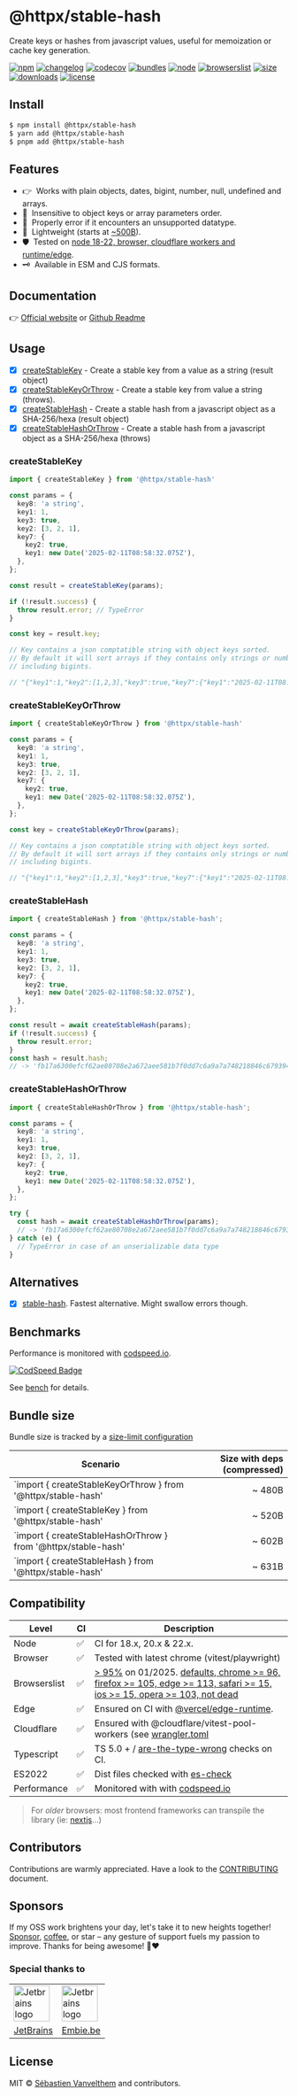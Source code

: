 # @httpx/stable-hash

Create keys or hashes from javascript values, useful for memoization or cache key generation.

[![npm](https://img.shields.io/npm/v/@httpx/stable-hash?style=for-the-badge&label=Npm&labelColor=444&color=informational)](https://www.npmjs.com/package/@httpx/stable-hash)
[![changelog](https://img.shields.io/static/v1?label=&message=changelog&logo=github&style=for-the-badge&labelColor=444&color=informational)](https://github.com/belgattitude/httpx/blob/main/packages/stable-hash/CHANGELOG.md)
[![codecov](https://img.shields.io/codecov/c/github/belgattitude/httpx?logo=codecov&label=Unit&flag=httpx-stable-hash-unit&style=for-the-badge&labelColor=444)](https://app.codecov.io/gh/belgattitude/httpx/tree/main/packages%2Fstable-hash)
[![bundles](https://img.shields.io/static/v1?label=&message=cjs|esm@treeshake&logo=webpack&style=for-the-badge&labelColor=444&color=informational)](https://github.com/belgattitude/httpx/blob/main/packages/stable-hash/.size-limit.cjs)
[![node](https://img.shields.io/static/v1?label=Node&message=18%2b&logo=node.js&style=for-the-badge&labelColor=444&color=informational)](#compatibility)
[![browserslist](https://img.shields.io/static/v1?label=Browser&message=%3E96%25&logo=googlechrome&style=for-the-badge&labelColor=444&color=informational)](#compatibility)
[![size](https://img.shields.io/bundlephobia/minzip/@httpx/stable-hash@latest?label=Max&style=for-the-badge&labelColor=444&color=informational)](https://bundlephobia.com/package/@httpx/stable-hash@latest)
[![downloads](https://img.shields.io/npm/dm/@httpx/stable-hash?style=for-the-badge&labelColor=444)](https://www.npmjs.com/package/@httpx/stable-hash)
[![license](https://img.shields.io/npm/l/@httpx/stable-hash?style=for-the-badge&labelColor=444)](https://github.com/belgattitude/httpx/blob/main/LICENSE)

## Install

```bash
$ npm install @httpx/stable-hash
$ yarn add @httpx/stable-hash
$ pnpm add @httpx/stable-hash
```

## Features

- 👉&nbsp; Works with plain objects, dates, bigint, number, null, undefined and arrays.
- 🦄&nbsp; Insensitive to object keys or array parameters order.
- 🙏&nbsp; Properly error if it encounters an unsupported datatype.
- 📐&nbsp; Lightweight (starts at [~500B](#bundle-size)).
- 🛡️&nbsp; Tested on [node 18-22, browser, cloudflare workers and runtime/edge](#compatibility).
- 🗝️&nbsp; Available in ESM and CJS formats.

## Documentation

👉 [Official website](https://belgattitude.github.io/httpx/stable-hash) or [Github Readme](https://github.com/belgattitude/httpx/tree/main/packages/stable-hash#readme)

## Usage

- [x] [createStableKey](#createStableKey) - Create a stable key from a value as a string (result object)
- [x] [createStableKeyOrThrow](#createstablekeyorthrow) - Create a stable key from value a string (throws).
- [x] [createStableHash](#createStableHash) - Create a stable hash from a javascript object as a SHA-256/hexa (result object)
- [x] [createStableHashOrThrow](#createStableHashOrThrow) - Create a stable hash from a javascript object as a SHA-256/hexa (throws)

### createStableKey

```typescript
import { createStableKey } from '@httpx/stable-hash'

const params = {
  key8: 'a string',
  key1: 1,
  key3: true,
  key2: [3, 2, 1],
  key7: {
    key2: true,
    key1: new Date('2025-02-11T08:58:32.075Z'),
  },
};

const result = createStableKey(params);

if (!result.success) {
  throw result.error; // TypeError
}

const key = result.key;

// Key contains a json comptatible string with object keys sorted.
// By default it will sort arrays if they contains only strings or numbers
// including bigints.

// "{"key1":1,"key2":[1,2,3],"key3":true,"key7":{"key1":"2025-02-11T08:58:32.075Z","key2":true},"key8":"a string"}"
```

### createStableKeyOrThrow

```typescript
import { createStableKeyOrThrow } from '@httpx/stable-hash'

const params = {
  key8: 'a string',
  key1: 1,
  key3: true,
  key2: [3, 2, 1],
  key7: {
    key2: true,
    key1: new Date('2025-02-11T08:58:32.075Z'),
  },
};

const key = createStableKeyOrThrow(params);

// Key contains a json comptatible string with object keys sorted.
// By default it will sort arrays if they contains only strings or numbers
// including bigints.

// "{"key1":1,"key2":[1,2,3],"key3":true,"key7":{"key1":"2025-02-11T08:58:32.075Z","key2":true},"key8":"a string"}"
```

### createStableHash

```typescript
import { createStableHash } from '@httpx/stable-hash';

const params = {
  key8: 'a string',
  key1: 1,
  key3: true,
  key2: [3, 2, 1],
  key7: {
    key2: true,
    key1: new Date('2025-02-11T08:58:32.075Z'),
  },
};

const result = await createStableHash(params);
if (!result.success) {
  throw result.error;
}
const hash = result.hash;
// -> 'fb17a6300efcf62ae80708e2a672aee581b7f0dd7c6a9a7a748218846c679394'
``` 

### createStableHashOrThrow

```typescript
import { createStableHashOrThrow } from '@httpx/stable-hash';

const params = {
  key8: 'a string',
  key1: 1,
  key3: true,
  key2: [3, 2, 1],
  key7: {
    key2: true,
    key1: new Date('2025-02-11T08:58:32.075Z'),
  },
};

try {
  const hash = await createStableHashOrThrow(params);
  // -> 'fb17a6300efcf62ae80708e2a672aee581b7f0dd7c6a9a7a748218846c679394'
} catch (e) {
  // TypeError in case of an unserializable data type
}
```

## Alternatives

- [x] [stable-hash](https://github.com/shuding/stable-hash). Fastest alternative. Might swallow errors though.

## Benchmarks

Performance is monitored with [codspeed.io](https://codspeed.io/belgattitude/httpx).

[![CodSpeed Badge](https://img.shields.io/endpoint?url=https://codspeed.io/badge.json)](https://codspeed.io/belgattitude/httpx)


See [bench](https://github.com/belgattitude/httpx/blob/main/packages/stable-hash/bench) for details. 


## Bundle size

Bundle size is tracked by a [size-limit configuration](https://github.com/belgattitude/httpx/blob/main/packages/stable-hash/.size-limit.ts)

| Scenario                                               | Size with deps (compressed) |
|--------------------------------------------------------|----------------------------:|
| `import { createStableKeyOrThrow } from '@httpx/stable-hash' |                      ~ 480B |
| `import { createStableKey } from '@httpx/stable-hash'  |                      ~ 520B |
| `import { createStableHashOrThrow } from '@httpx/stable-hash' |                      ~ 602B |
| `import { createStableHash } from '@httpx/stable-hash' |                      ~ 631B |


## Compatibility

| Level        | CI | Description                                                                                                                                                                                                                                                                                                                                                                                    |
|--------------|----|------------------------------------------------------------------------------------------------------------------------------------------------------------------------------------------------------------------------------------------------------------------------------------------------------------------------------------------------------------------------------------------------|  
| Node         | ✅  | CI for 18.x, 20.x & 22.x.                                                                                                                                                                                                                                                                                                                                                                      |
| Browser      | ✅  | Tested with latest chrome (vitest/playwright)                                                                                                                                                                                                                                                                                                                                                  |
| Browserslist | ✅  | [> 95%](https://browserslist.dev/?q=ZGVmYXVsdHMsIGNocm9tZSA%2BPSA5NiwgZmlyZWZveCA%2BPSAxMDUsIGVkZ2UgPj0gMTEzLCBzYWZhcmkgPj0gMTUsIGlvcyA%2BPSAxNSwgb3BlcmEgPj0gMTAzLCBub3QgZGVhZA%3D%3D) on 01/2025. [defaults, chrome >= 96, firefox >= 105, edge >= 113, safari >= 15, ios >= 15, opera >= 103, not dead](https://github.com/belgattitude/httpx/blob/main/packages/stable-hash/.browserslistrc) |
| Edge         | ✅  | Ensured on CI with [@vercel/edge-runtime](https://github.com/vercel/edge-runtime).                                                                                                                                                                                                                                                                                                             | 
| Cloudflare   | ✅  | Ensured with @cloudflare/vitest-pool-workers (see [wrangler.toml](https://github.com/belgattitude/httpx/blob/main/devtools/vitest/wrangler.toml)                                                                                                                                                                                                                                               | 
| Typescript | ✅  | TS 5.0 + / [are-the-type-wrong](https://github.com/arethetypeswrong/arethetypeswrong.github.io) checks on CI.                                                                                                                                                                                                                                                                                  |
| ES2022     | ✅  | Dist files checked with [es-check](https://github.com/yowainwright/es-check)                                                                                                                                                                                                                                                                                                                   |
| Performance| ✅  | Monitored with with [codspeed.io](https://codspeed.io/belgattitude/httpx)                                                                                                                                                                                                                                                                                                                      |

> For _older_ browsers: most frontend frameworks can transpile the library (ie: [nextjs](https://nextjs.org/docs/app/api-reference/next-config-js/transpilePackages)...)

## Contributors

Contributions are warmly appreciated. Have a look to the [CONTRIBUTING](https://github.com/belgattitude/httpx/blob/main/CONTRIBUTING.md) document.

## Sponsors

If my OSS work brightens your day, let's take it to new heights together!
[Sponsor](<[sponsorship](https://github.com/sponsors/belgattitude)>), [coffee](<(https://ko-fi.com/belgattitude)>),
or star – any gesture of support fuels my passion to improve. Thanks for being awesome! 🙏❤️

### Special thanks to

<table>
  <tr>
    <td>
      <a href="https://www.jetbrains.com/?ref=belgattitude" target="_blank">
         <img width="65" src="https://asset.brandfetch.io/idarKiKkI-/id53SttZhi.jpeg" alt="Jetbrains logo" />
      </a>
    </td>
    <td>
      <a href="https://www.embie.be/?ref=belgattitude" target="_blank">
        <img width="65" src="https://avatars.githubusercontent.com/u/98402122?s=200&v=4" alt="Jetbrains logo" />    
      </a>
    </td>
  </tr>
  <tr>
    <td align="center">
      <a href="https://www.jetbrains.com/?ref=belgattitude" target="_blank">JetBrains</a>
    </td>
    <td align="center">
      <a href="https://www.embie.be/?ref=belgattitude" target="_blank">Embie.be</a>
    </td>
   </tr>
</table>

## License

MIT © [Sébastien Vanvelthem](https://github.com/belgattitude) and contributors.
